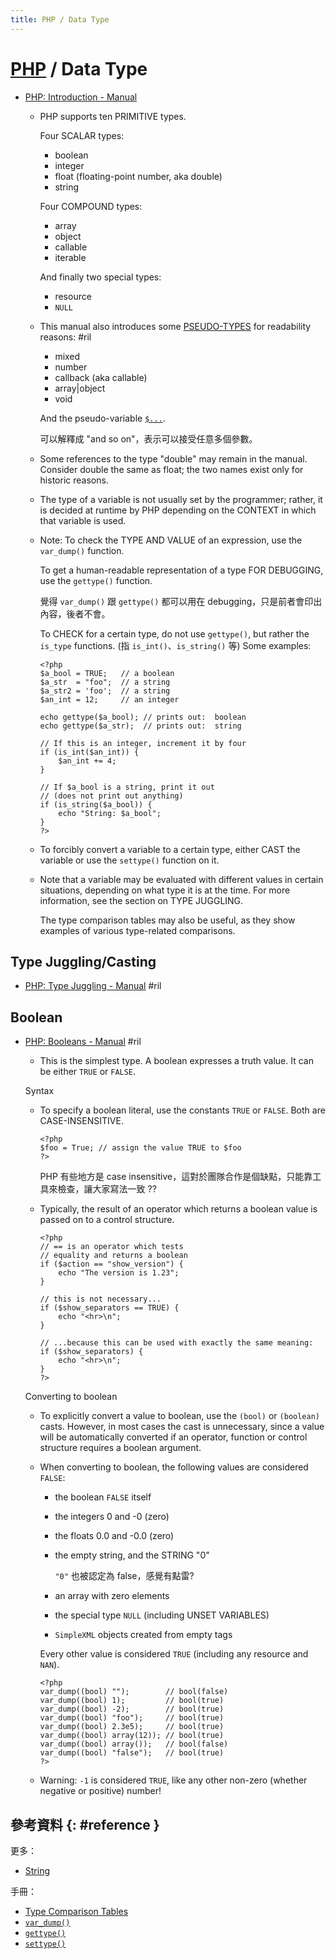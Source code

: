 ```yaml
---
title: PHP / Data Type
---
```

# [PHP](php.md) / Data Type

  - [PHP: Introduction \- Manual](https://www.php.net/manual/en/language.types.intro.php)

      - PHP supports ten PRIMITIVE types.

        Four SCALAR types:

          - boolean
          - integer
          - float (floating-point number, aka double)
          - string

        Four COMPOUND types:

          - array
          - object
          - callable
          - iterable

        And finally two special types:

          - resource
          - `NULL`

      - This manual also introduces some [PSEUDO-TYPES](https://www.php.net/manual/en/language.pseudo-types.php) for readability reasons: #ril

          - mixed
          - number
          - callback (aka callable)
          - array|object
          - void

        And the pseudo-variable [`$...`](https://www.php.net/manual/en/language.pseudo-types.php#language.types.dotdotdot).

        可以解釋成 "and so on"，表示可以接受任意多個參數。

      - Some references to the type "double" may remain in the manual. Consider double the same as float; the two names exist only for historic reasons.

      - The type of a variable is not usually set by the programmer; rather, it is decided at runtime by PHP depending on the CONTEXT in which that variable is used.

      - Note: To check the TYPE AND VALUE of an expression, use the `var_dump()` function.

        To get a human-readable representation of a type FOR DEBUGGING, use the `gettype()` function.

        覺得 `var_dump()` 跟 `gettype()` 都可以用在 debugging，只是前者會印出內容，後者不會。

        To CHECK for a certain type, do not use `gettype()`, but rather the `is_type` functions. (指 `is_int()`、`is_string()` 等) Some examples:

            <?php
            $a_bool = TRUE;   // a boolean
            $a_str  = "foo";  // a string
            $a_str2 = 'foo';  // a string
            $an_int = 12;     // an integer

            echo gettype($a_bool); // prints out:  boolean
            echo gettype($a_str);  // prints out:  string

            // If this is an integer, increment it by four
            if (is_int($an_int)) {
                $an_int += 4;
            }

            // If $a_bool is a string, print it out
            // (does not print out anything)
            if (is_string($a_bool)) {
                echo "String: $a_bool";
            }
            ?>

      - To forcibly convert a variable to a certain type, either CAST the variable or use the `settype()` function on it.

      - Note that a variable may be evaluated with different values in certain situations, depending on what type it is at the time. For more information, see the section on TYPE JUGGLING.

        The type comparison tables may also be useful, as they show examples of various type-related comparisons.

## Type Juggling/Casting

  - [PHP: Type Juggling \- Manual](https://www.php.net/manual/en/language.types.type-juggling.php) #ril

## Boolean

  - [PHP: Booleans \- Manual](https://www.php.net/manual/en/language.types.boolean.php) #ril

      - This is the simplest type. A boolean expresses a truth value. It can be either `TRUE` or `FALSE`.

    Syntax

      - To specify a boolean literal, use the constants `TRUE` or `FALSE`. Both are CASE-INSENSITIVE.

            <?php
            $foo = True; // assign the value TRUE to $foo
            ?>

        PHP 有些地方是 case insensitive，這對於團隊合作是個缺點，只能靠工具來檢查，讓大家寫法一致 ??

      - Typically, the result of an operator which returns a boolean value is passed on to a control structure.

            <?php
            // == is an operator which tests
            // equality and returns a boolean
            if ($action == "show_version") {
                echo "The version is 1.23";
            }

            // this is not necessary...
            if ($show_separators == TRUE) {
                echo "<hr>\n";
            }

            // ...because this can be used with exactly the same meaning:
            if ($show_separators) {
                echo "<hr>\n";
            }
            ?>

    Converting to boolean

      - To explicitly convert a value to boolean, use the `(bool)` or `(boolean)` casts. However, in most cases the cast is unnecessary, since a value will be automatically converted if an operator, function or control structure requires a boolean argument.

      - When converting to boolean, the following values are considered `FALSE`:

          - the boolean `FALSE` itself
          - the integers 0 and -0 (zero)
          - the floats 0.0 and -0.0 (zero)

          - the empty string, and the STRING "0"

            `"0"` 也被認定為 false，感覺有點雷?

          - an array with zero elements
          - the special type `NULL` (including UNSET VARIABLES)
          - `SimpleXML` objects created from empty tags

        Every other value is considered `TRUE` (including any resource and `NAN`).

            <?php
            var_dump((bool) "");        // bool(false)
            var_dump((bool) 1);         // bool(true)
            var_dump((bool) -2);        // bool(true)
            var_dump((bool) "foo");     // bool(true)
            var_dump((bool) 2.3e5);     // bool(true)
            var_dump((bool) array(12)); // bool(true)
            var_dump((bool) array());   // bool(false)
            var_dump((bool) "false");   // bool(true)
            ?>

      - Warning: `-1` is considered `TRUE`, like any other non-zero (whether negative or positive) number!

## 參考資料 {: #reference }

更多：

  - [String](php-string.md)

手冊：

  - [Type Comparison Tables](https://www.php.net/manual/en/types.comparisons.php)
  - [`var_dump()`](https://www.php.net/manual/en/function.var-dump.php)
  - [`gettype()`](https://www.php.net/manual/en/function.gettype.php)
  - [`settype()`](https://www.php.net/manual/en/function.settype.php)
